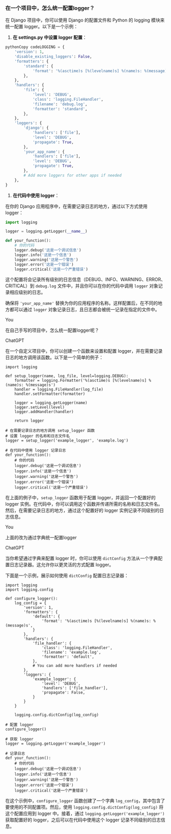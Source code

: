 ### 在一个项目中，怎么统一配置logger？



在 Django 项目中，你可以使用 Django 的配置文件和 Python 的 logging 模块来统一配置 logger。以下是一个示例：

1. **在 settings.py 中设置 logger 配置**：

```python
pythonCopy codeLOGGING = {
    'version': 1,
    'disable_existing_loggers': False,
    'formatters': {
        'standard': {
            'format': '%(asctime)s [%(levelname)s] %(name)s: %(message)s'
        },
    },
    'handlers': {
        'file': {
            'level': 'DEBUG',
            'class': 'logging.FileHandler',
            'filename': 'debug.log',
            'formatter': 'standard',
        },
    },
    'loggers': {
        'django': {
            'handlers': ['file'],
            'level': 'DEBUG',
            'propagate': True,
        },
        'your_app_name': {
            'handlers': ['file'],
            'level': 'DEBUG',
            'propagate': True,
        },
        # Add more loggers for other apps if needed
    },
}
```

1. **在代码中使用 logger**：

在你的 Django 应用程序中，在需要记录日志的地方，通过以下方式使用 logger：

```python
import logging

logger = logging.getLogger(__name__)

def your_function():
    # 你的代码
    logger.debug('这是一个调试信息')
    logger.info('这是一个信息')
    logger.warning('这是一个警告')
    logger.error('这是一个错误')
    logger.critical('这是一个严重错误')
```

这个配置将会记录所有级别的日志信息（DEBUG、INFO、WARNING、ERROR、CRITICAL）到 `debug.log` 文件中，并且你可以在你的代码中调用 `logger` 对象记录相应级别的日志。

确保将 `'your_app_name'` 替换为你的应用程序的名称。这样配置后，在不同的地方都可以通过 `logger` 对象记录日志，且日志都会被统一记录在指定的文件中。



You

在自己手写的项目中，怎么统一配置logger呢？

ChatGPT

在一个自定义项目中，你可以创建一个函数来设置和配置 logger，并在需要记录日志的地方调用该函数。以下是一个简单的例子：

```
import logging

def setup_logger(name, log_file, level=logging.DEBUG):
    formatter = logging.Formatter('%(asctime)s [%(levelname)s] %(name)s: %(message)s')
    handler = logging.FileHandler(log_file)
    handler.setFormatter(formatter)

    logger = logging.getLogger(name)
    logger.setLevel(level)
    logger.addHandler(handler)

    return logger

# 在需要记录日志的地方调用 setup_logger 函数
# 设置 logger 的名称和日志文件名
logger = setup_logger('example_logger', 'example.log')

# 在代码中使用 logger 记录日志
def your_function():
    # 你的代码
    logger.debug('这是一个调试信息')
    logger.info('这是一个信息')
    logger.warning('这是一个警告')
    logger.error('这是一个错误')
    logger.critical('这是一个严重错误')
```

在上面的例子中，`setup_logger` 函数用于配置 logger，并返回一个配置好的 logger 实例。在代码中，你可以调用这个函数并传递所需的名称和日志文件名。然后，在需要记录日志的地方，通过这个配置好的 logger 实例记录不同级别的日志信息。

You

上面的改为通过字典统一配置logger

ChatGPT

当你希望通过字典来配置 logger 时，你可以使用 `dictConfig` 方法从一个字典配置日志记录器。这允许你以更灵活的方式配置 logger。

下面是一个示例，展示如何使用 `dictConfig` 配置日志记录器：

```
import logging
import logging.config

def configure_logger():
    log_config = {
        'version': 1,
        'formatters': {
            'default': {
                'format': '%(asctime)s [%(levelname)s] %(name)s: %(message)s',
            }
        },
        'handlers': {
            'file_handler': {
                'class': 'logging.FileHandler',
                'filename': 'example.log',
                'formatter': 'default',
            },
            # You can add more handlers if needed
        },
        'loggers': {
            'example_logger': {
                'level': 'DEBUG',
                'handlers': ['file_handler'],
                'propagate': False,
            }
        }
    }

    logging.config.dictConfig(log_config)

# 配置 logger
configure_logger()

# 获取 logger
logger = logging.getLogger('example_logger')

# 记录日志
def your_function():
    # 你的代码
    logger.debug('这是一个调试信息')
    logger.info('这是一个信息')
    logger.warning('这是一个警告')
    logger.error('这是一个错误')
    logger.critical('这是一个严重错误')
```

在这个示例中，`configure_logger` 函数创建了一个字典 `log_config`，其中包含了要使用的不同配置项。然后，使用 `logging.config.dictConfig(log_config)` 将这个配置应用到 logger 中。接着，通过 `logging.getLogger('example_logger')` 获取配置好的 logger，之后可以在代码中使用这个 logger 记录不同级别的日志信息。








